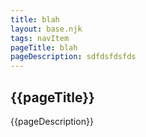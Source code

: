 ```yaml
---
title: blah
layout: base.njk
tags: navItem
pageTitle: blah
pageDescription: sdfdsfdsfds
---
```

 <h2> {{pageTitle}} </h2>
    <p> {{pageDescription}}  </p>